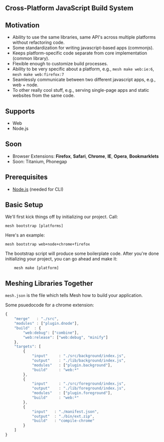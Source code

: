 ## Cross-Platform JavaScript Build System

## Motivation

- Ability to use the same libraries, same API's across multiple platforms without refactoring code.
- Some standardization for writing javascript-based apps (commonjs).
- Keeps platform-specific code separate from core implementation (common library).
- Flexible enough to customize build processes. 
- Ability to be very specific about a platform, e.g., `mesh make web:ie:6`, `mesh make web:firefox:7`
- Seamlessly communicate between two different javascript apps, e.g., web + node.
- To other really cool stuff, e.g., serving single-page apps and static websites from the same code.

## Supports

- Web 
- Node.js

## Soon

- Browser Extensions: **Firefox**, **Safari**, **Chrome**, **IE**, **Opera**, **Bookmarklets**
- Soon: Titanium, Phonegap


## Prerequisites

- [Node.js](http://nodejs.org/) (needed for CLI)

## Basic Setup
	
We'll first kick things off by initializing our project. Call:

	mesh bootstrap [platforms]

Here's an example:

	mesh bootstrap web+node+chrome+firefox

The bootstrap script will produce some boilerplate code. 
After you're done initializing your project, you can go ahead and make it:

```
	mesh make [platform]
```


## Meshing Libraries Together

`mesh.json` is the file which tells Mesh how to build your application. 


Some psuedocode for a chrome extension:

```javascript
{
	"merge"   : "./src",
	"modules" : ["plugin.dnode"],
	"build"  : {
		"web:debug": ["combine"],
		"web:release": ["web:debug", "minify"]
	},
	"targets": [
		{
			"input"     : "./src/background/index.js",
			"output"    : "./lib/background/index.js",
			"modules"   : ["plugin.background"],
			"build"     : "web:*"
		},
		{
			"input"     : "./src/foreground/index.js",
			"output"    : "./lib/foreground/index.js",
			"modules"   : ["plugin.foreground"],
			"build"     : "web:*"
		},
		{
			"input"   : "./manifest.json",
			"output"  : "./bin/ext.zip",
			"build"   : "compile-chrome"
		} 
	]
}
```








